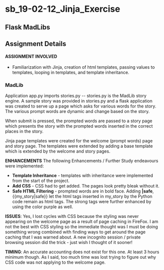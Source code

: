 # sb_19-02-12_Jinja_Exercise

## Flask MadLibs  

## Assignment Details
#### ASSIGNMENT INVOLVED ####
- Familiarization with Jinja, creation of html templates, passing values to templates, looping in templates, and template inheritance.


### MadLib ###
Application app.py imports stories.py -- stories.py is the MadLib story engine. A sample story was provided in stories.py and a flask application was created to serve up a page which asks for various words for the story. The various prompt words are dynamic and change based on the story. 

When submit is pressed, the prompted words are passed to a story page which presents the story with the prompted words inserted in the correct places in the story. 

Jinja page templates were created for the welcome (prompt words) page and story page. The templates were extended by adding a base template which is extended by the welcome and story pages. 


**ENHANCEMENTS**
The following Enhancements / Further Study endeavours were implemented:
- **Template Inheritance** - templates with inheritance were implemented from the start of the project.
- **Add CSS** - CSS had to get added. The pages look pretty bleak without it. 
- **Safe HTML Filtering** - prompted words are in bold face. Adding **|safe**, {{my_story|safe}} let the html tags inserted in my_story by the Python code remain as html tags. The strong tags were further enhanced by using the color purple as well.


**ISSUES**: 
Yes, I lost cycles with CSS because the styling was never appearing on the welcome page as a result of page caching in FireFox. I am not the best with CSS styling so the immediate thought was I must be doing something wrong combined with finding ways to get around the page caching that I was warned about. A new incognito session / private browsing session did the trick - just wish I thought of it sooner!  


**TIMING**:
An accurate accounting does not exist for this one. At least 3 hours minimum though. As I said, too much time was lost trying to figure out why CSS code was not applying to the welcome page.
